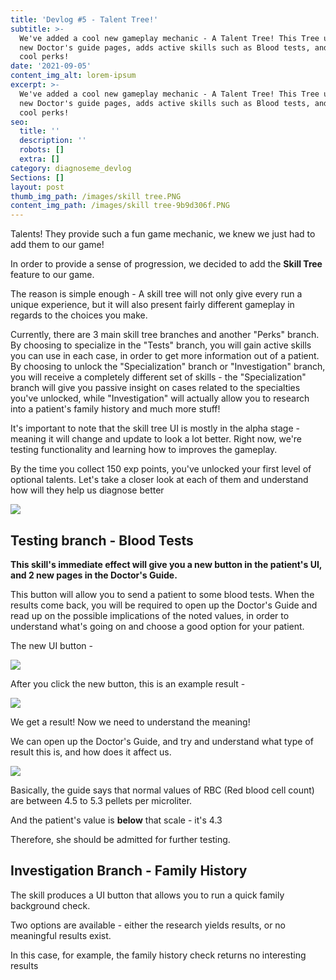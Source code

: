 ```yaml
---
title: 'Devlog #5 - Talent Tree!'
subtitle: >-
  We've added a cool new gameplay mechanic - A Talent Tree! This Tree unlocks
  new Doctor's guide pages, adds active skills such as Blood tests, and some
  cool perks!
date: '2021-09-05'
content_img_alt: lorem-ipsum
excerpt: >-
  We've added a cool new gameplay mechanic - A Talent Tree! This Tree unlocks
  new Doctor's guide pages, adds active skills such as Blood tests, and some
  cool perks!
seo:
  title: ''
  description: ''
  robots: []
  extra: []
category: diagnoseme_devlog
Sections: []
layout: post
thumb_img_path: /images/skill tree.PNG
content_img_path: /images/skill tree-9b9d306f.PNG
---
```

Talents! They provide such a fun game mechanic, we knew we just had to add them to our game!

In order to provide a sense of progression, we decided to add the **Skill Tree** feature to our game.

The reason is simple enough - A skill tree will not only give every run a unique experience, but it will also present fairly different gameplay in regards to the choices you make.

Currently, there are 3 main skill tree branches and another "Perks" branch. By choosing to specialize in the "Tests" branch, you will gain active skills you can use in each case, in order to get more information out of a patient. By choosing to unlock the "Specialization" branch or "Investigation" branch, you will receive a completely different set of skills - the "Specialization" branch will give you passive insight on cases related to the specialties you've unlocked, while "Investigation" will actually allow you to research into a patient's family history and much more stuff!

It's important to note that the skill tree UI is mostly in the alpha stage - meaning it will change and update to look a lot better. Right now, we're testing functionality and learning how to improves the gameplay.

By the time you collect 150 exp points, you've unlocked your first level of optional talents. Let's take a closer look at each of them and understand how will they help us diagnose better

![](/images/skill%20tree%20open.PNG)

## Testing branch - Blood Tests

**This skill's immediate effect will give you a new button in the patient's UI, and 2 new pages in the Doctor's Guide.**

This button will allow you to send a patient to some blood tests. When the results come back, you will be required to open up the Doctor's Guide and read up on the possible implications of the noted values, in order to understand what's going on and choose a good option for your patient.

The new UI button -

![](/images/blood%20tests%20ui-c48d6704.PNG)

After you click the new button, this is an example result -

![](/images/blood%20tests%20result.PNG)

We get a result! Now we need to understand the meaning!

We can open up the Doctor's Guide, and try and understand what type of result this is, and how does it affect us.

![](/images/blood_tests_guide-02e0b546.PNG)

Basically, the guide says that normal values of RBC (Red blood cell count) are between 4.5 to 5.3 pellets per microliter.

And the patient's value is **below** that scale - it's 4.3

Therefore, she should be admitted for further testing.

## Investigation Branch - Family History

The skill produces a UI button that allows you to run a quick family background check.

Two options are available - either the research yields results, or no meaningful results exist.

In this case, for example, the family history check returns no interesting results


